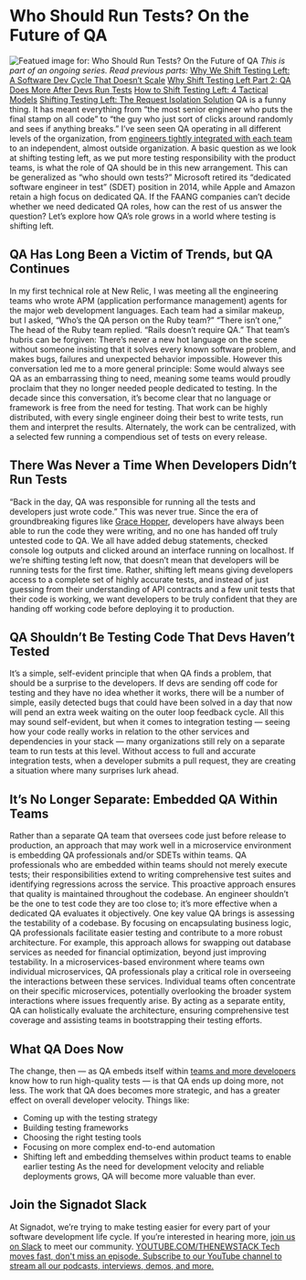 # Who Should Run Tests? On the Future of QA
![Featued image for: Who Should Run Tests? On the Future of QA](https://cdn.thenewstack.io/media/2024/06/65338d94-testspassfail-1024x573.png)
*This is part of an ongoing series. Read previous parts:* [Why We Shift Testing Left: A Software Dev Cycle That Doesn’t Scale](https://thenewstack.io/why-we-shift-testing-left-a-software-dev-cycle-that-doesnt-scale/) [Why Shift Testing Left Part 2: QA Does More After Devs Run Tests](https://thenewstack.io/why-shift-testing-left-part-2-qa-does-more-after-devs-run-tests/) [How to Shift Testing Left: 4 Tactical Models](https://thenewstack.io/how-to-shift-testing-left-4-tactical-models/) [Shifting Testing Left: The Request Isolation Solution](https://thenewstack.io/shifting-testing-left-the-request-isolation-solution/)
QA is a funny thing. It has meant everything from “the most senior engineer who puts the final stamp on all code” to “the guy who just sort of clicks around randomly and sees if anything breaks.” I’ve seen seen QA operating in all different levels of the organization, from
[engineers tightly integrated with each team](https://thenewstack.io/top-challenges-to-creating-high-performing-engineering-teams/) to an independent, almost outside organization.
A basic question as we look at shifting testing left, as we put more testing responsibility with the product teams, is what the role of QA should be in this new arrangement. This can be generalized as “who should own tests?” Microsoft retired its “dedicated software engineer in test” (SDET) position in 2014, while Apple and Amazon retain a high focus on dedicated QA. If the FAANG companies can’t decide whether we need dedicated QA roles, how can the rest of us answer the question?
Let’s explore how QA’s role grows in a world where testing is shifting left.
## QA Has Long Been a Victim of Trends, but QA Continues
In my first technical role at New Relic, I was meeting all the engineering teams who wrote APM (application performance management) agents for the major web development languages. Each team had a similar makeup, but I asked, “Who’s the QA person on the Ruby team?”
“There isn’t one,” The head of the Ruby team replied. “Rails doesn’t require QA.”
That team’s hubris can be forgiven: There’s never a new hot language on the scene without someone insisting that it solves every known software problem, and makes bugs, failures and unexpected behavior impossible. However this conversation led me to a more general principle: Some would always see QA as an embarrassing thing to need, meaning some teams would proudly proclaim that they no longer needed people dedicated to testing.
In the decade since this conversation, it’s become clear that no language or framework is free from the need for testing. That work can be highly distributed, with every single engineer doing their best to write tests, run them and interpret the results. Alternately, the work can be centralized, with a selected few running a compendious set of tests on every release.
## There Was Never a Time When Developers Didn’t Run Tests
“Back in the day, QA was responsible for running all the tests and developers just wrote code.” This was never true. Since the era of groundbreaking figures like
[Grace Hopper](https://thenewstack.io/lets-say-happy-birthday-amazing-grace/), developers have always been able to run the code they were writing, and no one has handed off truly untested code to QA. We all have added debug statements, checked console log outputs and clicked around an interface running on localhost. If we’re shifting testing left now, that doesn’t mean that developers will be running tests for the first time.
Rather, shifting left means giving developers access to a complete set of highly accurate tests, and instead of just guessing from their understanding of API contracts and a few unit tests that their code is working, we want developers to be truly confident that they are handing off working code before deploying it to production.
## QA Shouldn’t Be Testing Code That Devs Haven’t Tested
It’s a simple, self-evident principle that when QA finds a problem, that should be a surprise to the developers. If devs are sending off code for testing and they have no idea whether it works, there will be a number of simple, easily detected bugs that could have been solved in a day that now will pend an extra week waiting on the outer loop feedback cycle.
All this may sound self-evident, but when it comes to integration testing — seeing how your code really works in relation to the other services and dependencies in your stack — many organizations still rely on a separate team to run tests at this level. Without access to full and accurate integration tests, when a developer submits a pull request, they are creating a situation where many surprises lurk ahead.
## It’s No Longer Separate: Embedded QA Within Teams
Rather than a separate QA team that oversees code just before release to production, an approach that may work well in a microservice environment is embedding QA professionals and/or SDETs within teams.
QA professionals who are embedded within teams should not merely execute tests; their responsibilities extend to writing comprehensive test suites and identifying regressions across the service. This proactive approach ensures that quality is maintained throughout the codebase. An engineer shouldn’t be the one to test code they are too close to; it’s more effective when a dedicated QA evaluates it objectively.
One key value QA brings is assessing the testability of a codebase. By focusing on encapsulating business logic, QA professionals facilitate easier testing and contribute to a more robust architecture. For example, this approach allows for swapping out database services as needed for financial optimization, beyond just improving testability.
In a microservices-based environment where teams own individual microservices, QA professionals play a critical role in overseeing the interactions between these services. Individual teams often concentrate on their specific microservices, potentially overlooking the broader system interactions where issues frequently arise. By acting as a separate entity, QA can holistically evaluate the architecture, ensuring comprehensive test coverage and assisting teams in bootstrapping their testing efforts.
## What QA Does Now
The change, then — as QA embeds itself within
[teams and more developers](https://thenewstack.io/managing-software-development-team-dynamics-from-within/) know how to run high-quality tests — is that QA ends up doing more, not less. The work that QA does becomes more strategic, and has a greater effect on overall developer velocity. Things like:
- Coming up with the testing strategy
- Building testing frameworks
- Choosing the right testing tools
- Focusing on more complex end-to-end automation
- Shifting left and embedding themselves within product teams to enable earlier testing
As the need for development velocity and reliable deployments grows, QA will become more valuable than ever.
## Join the Signadot Slack
At Signadot, we’re trying to make testing easier for every part of your software development life cycle. If you’re interested in hearing more,
[join us on Slack](https://signadotcommunity.slack.com/join/shared_invite/zt-1estxm8pv-qfiaNfiFFCaW~eUlXsVoEQ#/shared-invite/email) to meet our community. [
YOUTUBE.COM/THENEWSTACK
Tech moves fast, don't miss an episode. Subscribe to our YouTube
channel to stream all our podcasts, interviews, demos, and more.
](https://youtube.com/thenewstack?sub_confirmation=1)